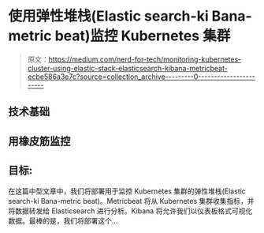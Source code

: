 # 使用弹性堆栈(Elastic search-ki Bana-metric beat)监控 Kubernetes 集群

> 原文：<https://medium.com/nerd-for-tech/monitoring-kubernetes-cluster-using-elastic-stack-elasticsearch-kibana-metricbeat-ecbe586a3e7c?source=collection_archive---------0----------------------->

## 技术基础

## 用橡皮筋监控

## 目标:

在这篇中型文章中，我们将部署用于监控 Kubernetes 集群的弹性堆栈(Elastic search-ki Bana-metric beat)。Metricbeat 将从 Kubernetes 集群收集指标，并将数据转发给 Elasticsearch 进行分析。Kibana 将允许我们以仪表板格式可视化数据。最棒的是，我们将部署这个…